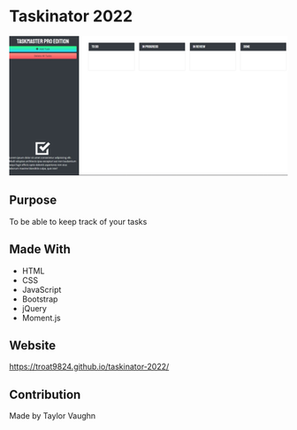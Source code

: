 # Taskinator 2022

![Alt text](./assets/images/taskinator-screenshot.jpg)

## Purpose
To be able to keep track of your tasks 

## Made With
* HTML
* CSS
* JavaScript
* Bootstrap
* jQuery
* Moment.js

## Website
https://troat9824.github.io/taskinator-2022/

## Contribution
Made by Taylor Vaughn